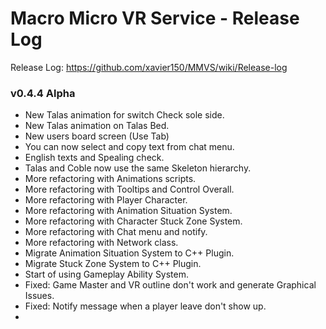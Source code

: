 # Macro Micro VR Service - Release Log
Release Log: https://github.com/xavier150/MMVS/wiki/Release-log

###  v0.4.4 Alpha
- New Talas animation for switch Check sole side.
- New Talas animation on Talas Bed.
- New users board screen (Use Tab)
- You can now select and copy text from chat menu.
- English texts and Spealing check.
- Talas and Coble now use the same Skeleton hierarchy.
- More refactoring with Animations scripts.
- More refactoring with Tooltips and Control Overall.
- More refactoring with Player Character.
- More refactoring with Animation Situation System.
- More refactoring with Character Stuck Zone System.
- More refactoring with Chat menu and notify.
- More refactoring with Network class.
- Migrate Animation Situation System to C++ Plugin.
- Migrate Stuck Zone System to C++ Plugin.
- Start of using Gameplay Ability System.
- Fixed: Game Master and VR outline don't work and generate Graphical Issues.
- Fixed: Notify message when a player leave don't show up.
- 
